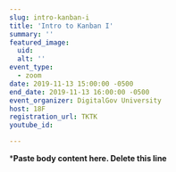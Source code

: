 ```yaml
---
slug: intro-kanban-i
title: 'Intro to Kanban I'
summary: ''
featured_image:
  uid:
  alt: ''
event_type:
  - zoom
date: 2019-11-13 15:00:00 -0500
end_date: 2019-11-13 16:00:00 -0500
event_organizer: DigitalGov University
host: 18F
registration_url: TKTK
youtube_id:

---
```


***Paste body content here. Delete this line**
